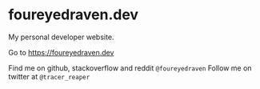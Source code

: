 # foureyedraven.dev
My personal developer website.

Go to https://foureyedraven.dev

Find me on github, stackoverflow and reddit `@foureyedraven`
Follow me on twitter at `@tracer_reaper`
